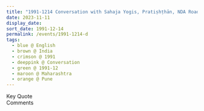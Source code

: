 ```yaml
---
title: "1991-1214 Conversation with Sahaja Yogis, Pratiṣhṭhān, NDA Road, Warje, Pune, Maharashtra, India"
date: 2023-11-11
display_date: 
sort_date: 1991-12-14
permalink: /events/1991-1214-d
tags:
  - blue @ English
  - brown @ India
  - crimson @ 1991
  - deeppink @ Conversation
  - green @ 1991-12
  - maroon @ Maharashtra
  - orange @ Pune
---
```


<wave-list>
  <list-title color="green" width="75">Key Quote</list-title>
  <list-item color="BlanchedAlmond"  width="200"></list-item>
  <list-item color="Lavender"></list-item>
  <list-item color="BlanchedAlmond"></list-item>
</wave-list>

<br>

<wave-list>
  <list-title color="green" width="75">Comments</list-title>
  <list-item color="BlanchedAlmond"  width="200"></list-item>
  <list-item color="Lavender"></list-item>
  <list-item color="BlanchedAlmond"></list-item>
</wave-list>
